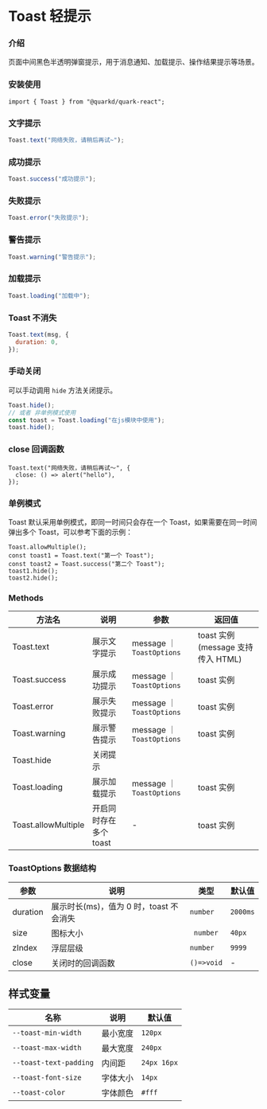 # Toast 轻提示

### 介绍

页面中间黑色半透明弹窗提示，用于消息通知、加载提示、操作结果提示等场景。

### 安装使用

```tsx
import { Toast } from "@quarkd/quark-react";
```

### 文字提示

```javascript
Toast.text("网络失败，请稍后再试~");
```

### 成功提示

```javascript
Toast.success("成功提示");
```

### 失败提示

```javascript
Toast.error("失败提示");
```

### 警告提示

```javascript
Toast.warning("警告提示");
```

### 加载提示

```javascript
Toast.loading("加载中");
```

### Toast 不消失

```javascript
Toast.text(msg, {
  duration: 0,
});
```

### 手动关闭

可以手动调用 `hide` 方法关闭提示。

```js
Toast.hide();
// 或者 非单例模式使用
const toast = Toast.loading("在js模块中使用");
toast.hide();
```

### close 回调函数

```tsx
Toast.text("网络失败，请稍后再试～", {
  close: () => alert("hello"),
});
```

### 单例模式

Toast 默认采用单例模式，即同一时间只会存在一个 Toast，如果需要在同一时间弹出多个 Toast，可以参考下面的示例：

```tsx
Toast.allowMultiple();
const toast1 = Toast.text("第一个 Toast");
const toast2 = Toast.success("第二个 Toast");
toast1.hide();
toast2.hide();
```

### Methods

| 方法名              | 说明                   | 参数                      | 返回值                            |
| ------------------- | ---------------------- | ------------------------- | --------------------------------- |
| Toast.text          | 展示文字提示           | message ｜ `ToastOptions` | toast 实例(message 支持传入 HTML) |
| Toast.success       | 展示成功提示           | message ｜ `ToastOptions` | toast 实例                        |
| Toast.error         | 展示失败提示           | message ｜ `ToastOptions` | toast 实例                        |
| Toast.warning       | 展示警告提示           | message ｜ `ToastOptions` | toast 实例                        |
| Toast.hide          | 关闭提示               |                           |                                   |
| Toast.loading       | 展示加载提示           | message ｜ `ToastOptions` | toast 实例                        |
| Toast.allowMultiple | 开启同时存在多个 toast | -                         | toast 实例                        |

### ToastOptions 数据结构

| 参数     | 说明                                    | 类型       | 默认值   |
| -------- | --------------------------------------- | ---------- | -------- |
| duration | 展示时长(ms)，值为 0 时，toast 不会消失 | `number`   | `2000ms` |
| size     | 图标大小                                | ` number`  | `40px`   |
| zIndex   | 浮层层级                                | `number`   | `9999`   |
| close    | 关闭时的回调函数                        | `()=>void` | -        |

## 样式变量

| 名称                   | 说明     | 默认值      |
| ---------------------- | -------- | ----------- |
| `--toast-min-width`    | 最小宽度 | `120px`     |
| `--toast-max-width`    | 最大宽度 | `240px`     |
| `--toast-text-padding` | 内间距   | `24px 16px` |
| `--toast-font-size`    | 字体大小 | `14px`      |
| `--toast-color`        | 字体颜色 | `#fff`      |
